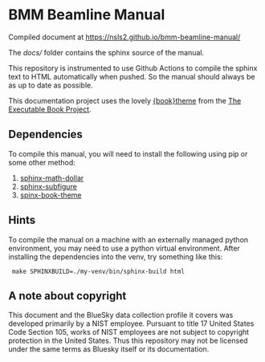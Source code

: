 # BMM Beamline Manual

Compiled document at
https://nsls2.github.io/bmm-beamline-manual/

The *docs/* folder contains the sphinx source of the manual. 

This repository is instrumented to use Github Actions to compile the
sphinx text to HTML automatically when pushed.  So the manual should
always be as up to date as possible.

This documentation project uses the lovely
[{book}theme](https://sphinx-book-theme.readthedocs.io/en/latest/index.html)
from the [The Executable Book Project](https://ebp.jupyterbook.org/).


## Dependencies

To compile this manual, you will need to install the following using
pip or some other method:

1. [sphinx-math-dollar](https://github.com/sympy/sphinx-math-dollar/)
2. [sphinx-subfigure](https://github.com/sphinx-extensions2/sphinx-subfigure)
3. [spinx-book-theme](https://github.com/executablebooks/sphinx-book-theme)

## Hints

To compile the manual on a machine with an externally managed python
environment, you may need to use a python virtual environment.  After
installing the dependencies into the venv, try something like this:

     make SPHINXBUILD=./my-venv/bin/sphinx-build html


## A note about copyright

This document and the BlueSky data collection profile it covers was
developed primarily by a NIST employee. Pursuant to title 17 United
States Code Section 105, works of NIST employees are not subject to
copyright protection in the United States. Thus this repository may
not be licensed under the same terms as Bluesky itself or its
documentation.
